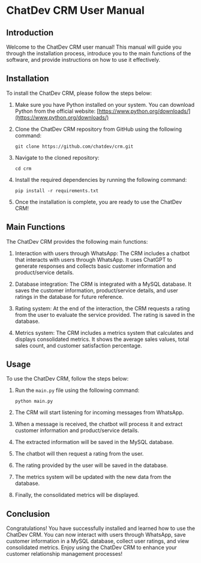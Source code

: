 # ChatDev CRM User Manual

## Introduction

Welcome to the ChatDev CRM user manual! This manual will guide you through the installation process, introduce you to the main functions of the software, and provide instructions on how to use it effectively.

## Installation

To install the ChatDev CRM, please follow the steps below:

1. Make sure you have Python installed on your system. You can download Python from the official website: [https://www.python.org/downloads/](https://www.python.org/downloads/)

2. Clone the ChatDev CRM repository from GitHub using the following command:

   ```
   git clone https://github.com/chatdev/crm.git
   ```

3. Navigate to the cloned repository:

   ```
   cd crm
   ```

4. Install the required dependencies by running the following command:

   ```
   pip install -r requirements.txt
   ```

5. Once the installation is complete, you are ready to use the ChatDev CRM!

## Main Functions

The ChatDev CRM provides the following main functions:

1. Interaction with users through WhatsApp: The CRM includes a chatbot that interacts with users through WhatsApp. It uses ChatGPT to generate responses and collects basic customer information and product/service details.

2. Database integration: The CRM is integrated with a MySQL database. It saves the customer information, product/service details, and user ratings in the database for future reference.

3. Rating system: At the end of the interaction, the CRM requests a rating from the user to evaluate the service provided. The rating is saved in the database.

4. Metrics system: The CRM includes a metrics system that calculates and displays consolidated metrics. It shows the average sales values, total sales count, and customer satisfaction percentage.

## Usage

To use the ChatDev CRM, follow the steps below:

1. Run the `main.py` file using the following command:

   ```
   python main.py
   ```

2. The CRM will start listening for incoming messages from WhatsApp.

3. When a message is received, the chatbot will process it and extract customer information and product/service details.

4. The extracted information will be saved in the MySQL database.

5. The chatbot will then request a rating from the user.

6. The rating provided by the user will be saved in the database.

7. The metrics system will be updated with the new data from the database.

8. Finally, the consolidated metrics will be displayed.

## Conclusion

Congratulations! You have successfully installed and learned how to use the ChatDev CRM. You can now interact with users through WhatsApp, save customer information in a MySQL database, collect user ratings, and view consolidated metrics. Enjoy using the ChatDev CRM to enhance your customer relationship management processes!